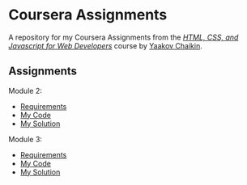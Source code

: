 # Coursera Assignments
A repository for my Coursera Assignments from the [_HTML, CSS, and Javascript for Web Developers_](https://www.coursera.org/learn/html-css-javascript-for-web-developers) course by [Yaakov Chaikin](https://clearlydecoded.com/about/).

## Assignments

Module 2:
- [Requirements](https://github.com/jhu-ep-coursera/fullstack-course4/blob/master/assignments/assignment2/Assignment-2.md)
- [My Code](https://github.com/jellypuff/coursera-assignments/tree/gh-pages/module2-solution)
- [My Solution](https://jellypuff.github.io/coursera-assignments/module2-solution/)

Module 3:
- [Requirements](https://github.com/jhu-ep-coursera/fullstack-course4/blob/master/assignments/assignment3/Assignment-3.md)
- [My Code](https://github.com/jellypuff/coursera-assignments/tree/gh-pages/module3-solution)
- [My Solution](https://jellypuff.github.io/coursera-assignments/module3-solution/)
